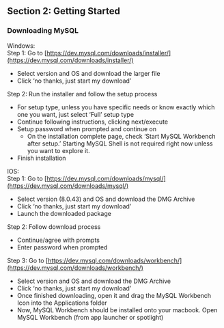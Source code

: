 ## **Section 2: Getting Started**

### Downloading MySQL

Windows:  
Step 1: Go to [https://dev.mysql.com/downloads/installer/](https://dev.mysql.com/downloads/installer/)

- Select version and OS and download the larger file  
- Click ‘no thanks, just start my download’

Step 2: Run the installer and follow the setup process

- For setup type, unless you have specific needs or know exactly which one you want, just select ‘Full’ setup type  
- Continue following instructions, clicking next/execute  
- Setup password when prompted and continue on  
  - On the installation complete page, check ‘Start MySQL Workbench after setup.’ Starting MySQL Shell is not required right now unless you want to explore it.   
- Finish installation

IOS:  
Step 1: Go to [https://dev.mysql.com/downloads/mysql/](https://dev.mysql.com/downloads/mysql/) 

- Select version (8.0.43) and OS and download the DMG Archive  
- Click ‘no thanks, just start my download’  
- Launch the downloaded package

Step 2: Follow download process

- Continue/agree with prompts  
- Enter password when prompted

Step 3: Go to [https://dev.mysql.com/downloads/workbench/](https://dev.mysql.com/downloads/workbench/) 

- Select version and OS and download the DMG Archive  
- Click ‘no thanks, just start my download’  
- Once finished downloading, open it and drag the MySQL Workbench Icon into the Applications folder  
- Now, MySQL Workbench should be installed onto your macbook. Open MySQL Workbench (from app launcher or spotlight) 
